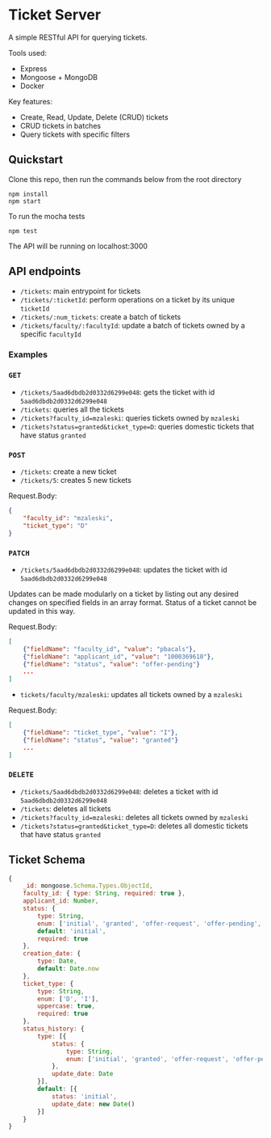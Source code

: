 # Ticket Server

A simple RESTful API for querying tickets.

Tools used:

- Express
- Mongoose + MongoDB
- Docker

Key features:

- Create, Read, Update, Delete (CRUD) tickets
- CRUD tickets in batches
- Query tickets with specific filters

## Quickstart

Clone this repo, then run the commands below from the root directory

```shell
npm install
npm start
```
To run the mocha tests

```shell
npm test
```

The API will be running on localhost:3000

## API endpoints

- `/tickets`: main entrypoint for tickets
- `/tickets/:ticketId`: perform operations on a ticket by its unique `ticketId`
- `/tickets/:num_tickets`: create a batch of tickets
- `/tickets/faculty/:facultyId`: update a batch of tickets owned by a specific `facultyId`

### Examples

### `GET`

- `/tickets/5aad6dbdb2d0332d6299e048`: gets the ticket with id `5aad6dbdb2d0332d6299e048`
- `/tickets`: queries all the tickets
- `/tickets?faculty_id=mzaleski`: queries tickets owned by `mzaleski`
- `/tickets?status=granted&ticket_type=D`: queries domestic tickets that have status `granted`

### `POST`

- `/tickets`: create a new ticket
- `/tickets/5`: creates 5 new tickets

Request.Body:
```json
{
    "faculty_id": "mzaleski",
    "ticket_type": "D"
}
```

### `PATCH`

- `/tickets/5aad6dbdb2d0332d6299e048`: updates the ticket with id `5aad6dbdb2d0332d6299e048`

Updates can be made modularly on a ticket by listing out any desired changes on specified fields in an array format. Status of a ticket cannot be updated in this way.

Request.Body:
```json
[
	{"fieldName": "faculty_id", "value": "pbacals"},
	{"fieldName": "applicant_id", "value": "1000369610"},
	{"fieldName": "status", "value": "offer-pending"}
	...
]
```

- `tickets/faculty/mzaleski`: updates all tickets owned by a `mzaleski`

Request.Body:
```json
[
	{"fieldName": "ticket_type", "value": "I"},
	{"fieldName": "status", "value": "granted"}
	...
]
```

### `DELETE`

- `/tickets/5aad6dbdb2d0332d6299e048`: deletes a ticket with id `5aad6dbdb2d0332d6299e048`
- `/tickets`: deletes all tickets
- `/tickets?faculty_id=mzaleski`: deletes all tickets owned by `mzaleski`
- `/tickets?status=granted&ticket_type=D`: deletes all domestic tickets that have status `granted`

## Ticket Schema

```js
{
	_id: mongoose.Schema.Types.ObjectId,
	faculty_id: { type: String, required: true },
	applicant_id: Number,
	status: { 
		type: String,
		enum: ['initial', 'granted', 'offer-request', 'offer-pending', 'accepted', 'refused'],
		default: 'initial',
		required: true
	},
	creation_date: { 
		type: Date, 
		default: Date.now
	},
	ticket_type: { 
		type: String, 
		enum: ['D', 'I'],
		uppercase: true,
		required: true 
	},
	status_history: {
		type: [{
			status: { 
				type: String,
				enum: ['initial', 'granted', 'offer-request', 'offer-pending', 'accepted', 'refused']
			},
			update_date: Date
		}],
		default: [{
			status: 'initial',
			update_date: new Date()
		}]
	}
}
```





